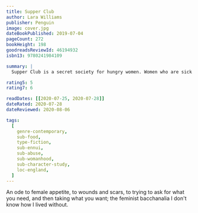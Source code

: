 ```yaml
---
title: Supper Club
author: Lara Williams
publisher: Penguin
image: cover.jpg
dateBookPublished: 2019-07-04
pageCount: 272
bookHeight: 198
goodreadsReviewId: 46194932
isbn13: 9780241984109

summary: |
  Supper Club is a secret society for hungry women. Women who are sick of bad men and bad sex, of hinted expectations to talk less, take less, be less. So they gather after dark and feast until they are sick. They drink and dance and roar. And, month by month, their bodies expand. At the centre of the Supper Club stands Roberta - cynical yet anxious, precocious and lost. She is seeking the answer to a simple question: if you feed a starving woman, what will she grow into? This is a story about the hunger that never goes away. And it is a story about the people who make us what we are - who lead us astray and ultimately save us. You look hungry. Join the club.

rating5: 5
rating7: 6

readDates: [[2020-07-25, 2020-07-28]]
dateRated: 2020-07-28
dateReviewed: 2020-08-06

tags:
  [
    genre-contemporary,
    sub-food,
    type-fiction,
    sub-ennui,
    sub-abuse,
    sub-womanhood,
    sub-character-study,
    loc-england,
  ]
---
```


An ode to female appetite, to wounds and scars, to trying to ask for what you need, and then taking what you want; the feminist bacchanalia I don't know how I lived without.
